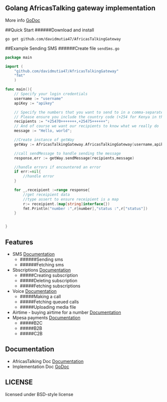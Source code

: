 ## Golang AfricasTalking gateway implementation

More info [GoDoc](http://godoc.org/github.com/davidmutia47/AfricasTalkingGateway)

##Quick Start
######Download and install

    go get github.com/davidmutia47/AfricasTalkingGateway

##Example Sending SMS
######Create file `sendSms.go`
```go
package main

import (
	"github.com/davidmutia47/AfricasTalkingGateway"
	"fmt"
	)

func main(){
    // Specify your login credentials
    username := "username"
    apiKey := "apikey"

    // Specify the numbers that you want to send to in a comma-separated list
    // Please ensure you include the country code (+254 for Kenya in this case)
    recipients := "+25470+++++++,+25475++++++";
    // And of course we want our recipients to know what we really do
    message := "Hello, world";

    //Create instance of getWay
    getWay := AfricasTalkingGateway.AfricasTalkingGateway(username,apikey)

    //call sendMessage to handle sending the message
    response,err := getWay.sendMessage(recipients,message)

    //handle errors if encountered an error
    if err:=nil{
    	//handle error
    }

    for _,receipient :=range response{
    	//get receipient data
    	//type assert to ensure receipient is a map
    	r:= receipient.(map[string]interface{})
    	fmt.Println("number :",r[number],"status :",r["status"])
    }


}
```


## Features

* SMS [Documentation](http://docs.africastalking.com/sms)
    *   ######Sending sms
    *   ######Fetching sms 
* Sbscriptions [Documentation](http://docs.africastalking.com/subscriptions)
    *   #####Creating subscription
    *   #####Deleting subscription
    *   #####Fetching  subscriptions 
* Voice [Documentation](http://docs.africastalking.com/voice)
    *   #####Making a call
    *   #####Fetching queued calls
    *   #####Uploading media file
* Airtime - buying airtime for a number [Documentation](http://docs.africastalking.com/airtime)
* Mpesa payments [Documentation](http://docs.africastalking.com/payments)
    *   #####B2C
    *   #####B2B
    *   #####C2B

## Documentation

* AfricasTalking Doc [Documentation](http://docs.africastalking.com)
* Implementation Doc [GoDoc](http://godoc.org/github.com/davidmutia47/AfricasTalkingGateway)

## LICENSE

licensed under BSD-style license

